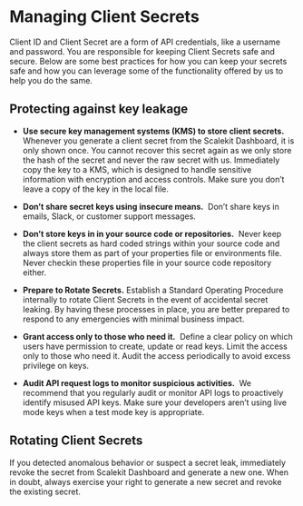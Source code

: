 # Managing Client Secrets
Client ID and Client Secret are a form of API credentials, like a username and password. You are responsible for keeping Client Secrets safe and secure. Below are some best practices for how you can keep your secrets safe and how you can leverage some of the functionality offered by us to help you do the same.

## **Protecting against key leakage**

- **Use secure key management systems (KMS) to store client secrets.** 
Whenever you generate a client secret from the Scalekit Dashboard, it is only shown once. You cannot recover this secret again as we only store the hash of the secret and never the raw secret with us. Immediately copy the key to a KMS, which is designed to handle sensitive information with encryption and access controls. Make sure you don’t leave a copy of the key in the local file.

- **Don’t share secret keys using insecure means.** 
Don’t share keys in emails, Slack, or customer support messages.

- **Don’t store keys in in your source code or repositories.** 
Never keep the client secrets as hard coded strings within your source code and always store them as part of your properties file or environments file. Never checkin these properties file in your source code repository either.

- **Prepare to Rotate Secrets.** 
Establish a Standard Operating Procedure internally to rotate Client Secrets in the event of accidental secret leaking. By having these processes in place, you are better prepared to respond to any emergencies with minimal business impact.

- **Grant access only to those who need it.** 
Define a clear policy on which users have permission to create, update or read keys. Limit the access only to those who need it. Audit the access periodically to avoid excess privilege on keys.

- **Audit API request logs to monitor suspicious activities.** 
We recommend that you regularly audit or monitor API logs to proactively identify misused API keys. Make sure your developers aren’t using live mode keys when a test mode key is appropriate.

## Rotating Client Secrets

If you detected anomalous behavior or suspect a secret leak, immediately revoke the secret from Scalekit Dashboard and generate a new one. When in doubt, always exercise your right to generate a new secret and revoke the existing secret.